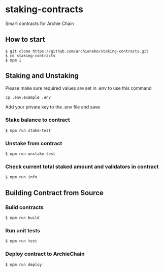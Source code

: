# staking-contracts

Smart contracts for Archie Chain

## How to start

```shell
$ git clone https://github.com/archieneko/staking-contracts.git
$ cd staking-contracts
$ npm i
```

## Staking and Unstaking
Please make sure required values are set in .env to use this command
```
cp .env.example .env
```
Add your private key to the .env file and save

### Stake balance to contract
```shell
$ npm run stake-test
```

### Unstake from contract

```shell
$ npm run unstake-test
```

### Check current total staked amount and validators in contract

```shell
$ npm run info
```

## Building Contract from Source
### Build contracts

```shell
$ npm run build
```

### Run unit tests

```shell
$ npm run test
```

### Deploy contract to ArchieChain

```shell
$ npm run deploy
```